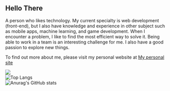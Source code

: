 
<!-- ![Top Langs](https://github-readme-stats.vercel.app/api/top-langs/?username=najimRizky&layout=compact&theme=dark) -->



## Hello There

A person who likes technology. My current specialty is web development (front-end), but I also have knowledge and experience in other subject such as mobile apps, machine learning, and game development. When I encounter a problem, I like to find the most efficient way to solve it. Being able to work in a team is an interesting challenge for me. I also have a good passion to explore new things.

To find out more about me, please visit my personal website at <a href="https://bit.ly/nazky-site" target="_blank">My personal site</a>



  ![](https://komarev.com/ghpvc/?username=najimRizky&color=red) <br/>
  ![Top Langs](https://github-readme-stats.vercel.app/api/top-langs/?username=najimRizky&layout=compact&theme=gruvbox) <br/>
  ![Anurag's GitHub stats](https://github-readme-stats.vercel.app/api?username=najimRizky&hide=contribs,prs&theme=gruvbox)  
